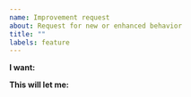 ```yaml
---
name: Improvement request
about: Request for new or enhanced behavior
title: ""
labels: feature
---
```


<!--

Thanks for submitting an improvement request for Stork! I appreciate all
suggestions.

If you want to chat more broadly about your request, open a thread in Github
Discussions or in Discord.

If helpful, please use the template below to fill out your feature request.
(If it's not helpful, feel free to delete it and do your own thing.)

Thanks!
-James

-->

**I want:**

**This will let me:**
